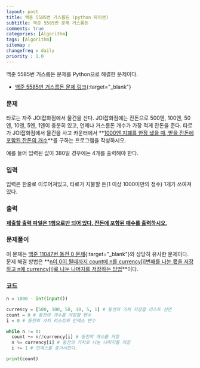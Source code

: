```yaml
---
layout: post
title: 백준 5585번 거스름돈 (python 파이썬)
subtitle: 백준 5585번 문제 거스름돈
comments: true
categories: [Algorithm]
tags: [Algorithm]
sitemap :
changefreq : daily
priority : 1.0
---
```

백준 5585번 거스름돈 문제를 Python으로 해결한 문제이다.

* [백준 5585번 거스름돈 문제 링크](https://www.acmicpc.net/problem/5585){:target="_blank"}

### 문제
타로는 자주 JOI잡화점에서 물건을 산다. JOI잡화점에는 잔돈으로 500엔, 100엔, 50엔, 10엔, 5엔, 1엔이 충분히 있고, 언제나 거스름돈 개수가 가장 적게 잔돈을 준다. 타로가 JOI잡화점에서 물건을 사고 카운터에서 **<u>1000엔 지폐를 한장 냈을 때, 받을 잔돈에 포함된 잔돈의 개수</u>**를 구하는 프로그램을 작성하시오.

예를 들어 입력된 값이 380일 경우에는 4개를 출력해야 한다.

### 입력
입력은 한줄로 이루어져있고, 타로가 지불할 돈(1 이상 1000미만의 정수) 1개가 쓰여져있다.

### 출력
**<u>제출할 출력 파일은 1행으로만 되어 있다. 잔돈에 포함된 매수를 출력하시오.</u>**

### 문제풀이
이 문제는 [백준 11047번 동전 0 문제](https://jokerldg.github.io/algorithm/2021/03/11/coin0.html){:target="_blank"}와 상당히 유사한 문제이다.  
문제 해결 방법은 **<u>n이 0이 될때까지 count에 n를 currency[i]번째를 나눈 몫을 저장하고 n에 currency[i]로 나눈 나머지를 저장하는 방법</u>**이다.


### 코드
```python
n = 1000 - int(input())

currency = [500, 100, 50, 10, 5, 1] # 동전의 가치 저장할 리스트 선언
count = 0 # 동전의 개수를 저장할 변수
i = 0 # 동전의 가치 리스트의 인덱스 변수

while n != 0:
  count += n//currency[i] # 동전의 개수를 저장
  n %= currency[i] # 동전의 가치로 나눈 나머지를 저장
  i += 1 # 인덱스를 증가시킨다.

print(count)
```